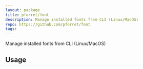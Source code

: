 ```yaml
---
layout: package
title: pforret/font
description: Manage installed fonts from CLI (Linux/MacOS)
repo: https://github.com/pforret/font
tags:
---
```

 
Manage installed fonts from CLI (Linux/MacOS)
 
## Usage
 
